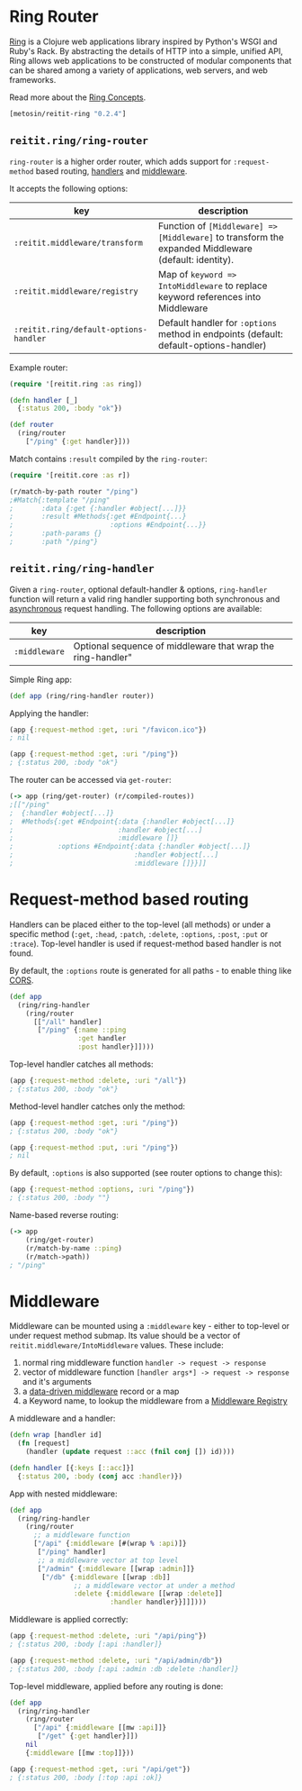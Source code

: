 # Ring Router

[Ring](https://github.com/ring-clojure/ring) is a Clojure web applications library inspired by Python's WSGI and Ruby's Rack. By abstracting the details of HTTP into a simple, unified API, Ring allows web applications to be constructed of modular components that can be shared among a variety of applications, web servers, and web frameworks.

Read more about the [Ring Concepts](https://github.com/ring-clojure/ring/wiki/Concepts).

```clj
[metosin/reitit-ring "0.2.4"]
```

## `reitit.ring/ring-router`

`ring-router` is a higher order router, which adds support for `:request-method` based routing, [handlers](https://github.com/ring-clojure/ring/wiki/Concepts#handlers) and [middleware](https://github.com/ring-clojure/ring/wiki/Concepts#middleware).
 
 It accepts the following options:

| key                                    | description |
| ---------------------------------------|-------------|
| `:reitit.middleware/transform`         | Function of `[Middleware] => [Middleware]` to transform the expanded Middleware (default: identity).
| `:reitit.middleware/registry`          | Map of `keyword => IntoMiddleware` to replace keyword references into Middleware
| `:reitit.ring/default-options-handler` | Default handler for `:options` method in endpoints (default: default-options-handler)

Example router:

```clj
(require '[reitit.ring :as ring])

(defn handler [_]
  {:status 200, :body "ok"})

(def router
  (ring/router
    ["/ping" {:get handler}]))
```

Match contains `:result` compiled by the `ring-router`:

```clj
(require '[reitit.core :as r])

(r/match-by-path router "/ping")
;#Match{:template "/ping"
;       :data {:get {:handler #object[...]}}
;       :result #Methods{:get #Endpoint{...}
;                        :options #Endpoint{...}}
;       :path-params {}
;       :path "/ping"}
```

## `reitit.ring/ring-handler`

Given a `ring-router`, optional default-handler & options, `ring-handler` function will return a valid ring handler supporting both synchronous and [asynchronous](https://www.booleanknot.com/blog/2016/07/15/asynchronous-ring.html) request handling. The following options are available:

| key           | description |
| --------------|-------------|
| `:middleware` | Optional sequence of middleware that wrap the ring-handler"

Simple Ring app:

```clj
(def app (ring/ring-handler router))
```

Applying the handler:

```clj
(app {:request-method :get, :uri "/favicon.ico"})
; nil
```

```clj
(app {:request-method :get, :uri "/ping"})
; {:status 200, :body "ok"}
```

The router can be accessed via `get-router`:

```clj
(-> app (ring/get-router) (r/compiled-routes))
;[["/ping"
;  {:handler #object[...]}
;  #Methods{:get #Endpoint{:data {:handler #object[...]}
;                          :handler #object[...]
;                          :middleware []}
;           :options #Endpoint{:data {:handler #object[...]}
;                              :handler #object[...]
;                              :middleware []}}]]
```

# Request-method based routing

Handlers can be placed either to the top-level (all methods) or under a specific method (`:get`, `:head`, `:patch`, `:delete`, `:options`, `:post`, `:put` or `:trace`). Top-level handler is used if request-method based handler is not found. 

By default, the `:options` route is generated for all paths - to enable thing like [CORS](https://en.wikipedia.org/wiki/Cross-origin_resource_sharing).

```clj
(def app
  (ring/ring-handler
    (ring/router
      [["/all" handler]
       ["/ping" {:name ::ping
                 :get handler
                 :post handler}]])))
```

Top-level handler catches all methods:

```clj
(app {:request-method :delete, :uri "/all"})
; {:status 200, :body "ok"}
```

Method-level handler catches only the method:

```clj
(app {:request-method :get, :uri "/ping"})
; {:status 200, :body "ok"}

(app {:request-method :put, :uri "/ping"})
; nil
```

By default, `:options` is also supported (see router options to change this):

```clj
(app {:request-method :options, :uri "/ping"})
; {:status 200, :body ""}
```

Name-based reverse routing:

```clj
(-> app
    (ring/get-router)
    (r/match-by-name ::ping)
    (r/match->path))
; "/ping"
```

# Middleware

Middleware can be mounted using a `:middleware` key - either to top-level or under request method submap. Its value should be a vector of `reitit.middleware/IntoMiddleware` values. These include:

1. normal ring middleware function `handler -> request -> response`
2. vector of middleware function `[handler args*] -> request -> response` and it's arguments
3. a [data-driven middleware](data_driven_middleware.md) record or a map
4. a Keyword name, to lookup the middleware from a [Middleware Registry](middleware_registry.md)

A middleware and a handler:

```clj
(defn wrap [handler id]
  (fn [request]
    (handler (update request ::acc (fnil conj []) id))))

(defn handler [{:keys [::acc]}]
  {:status 200, :body (conj acc :handler)})
```

App with nested middleware:

```clj
(def app
  (ring/ring-handler
    (ring/router
      ;; a middleware function
      ["/api" {:middleware [#(wrap % :api)]}
       ["/ping" handler]
       ;; a middleware vector at top level
       ["/admin" {:middleware [[wrap :admin]]}
        ["/db" {:middleware [[wrap :db]]
                ;; a middleware vector at under a method
                :delete {:middleware [[wrap :delete]]
                         :handler handler}}]]])))
```

Middleware is applied correctly:

```clj
(app {:request-method :delete, :uri "/api/ping"})
; {:status 200, :body [:api :handler]}
```

```clj
(app {:request-method :delete, :uri "/api/admin/db"})
; {:status 200, :body [:api :admin :db :delete :handler]}
```

Top-level middleware, applied before any routing is done:

```clj
(def app
  (ring/ring-handler
    (ring/router
      ["/api" {:middleware [[mw :api]]}
       ["/get" {:get handler}]])
    nil 
    {:middleware [[mw :top]]}))

(app {:request-method :get, :uri "/api/get"})
; {:status 200, :body [:top :api :ok]}
```
